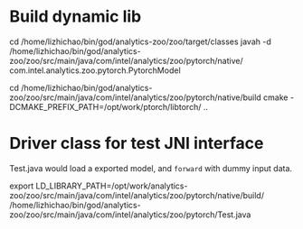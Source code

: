 # Build dynamic lib

cd /home/lizhichao/bin/god/analytics-zoo/zoo/target/classes
javah -d /home/lizhichao/bin/god/analytics-zoo/zoo/src/main/java/com/intel/analytics/zoo/pytorch/native/  com.intel.analytics.zoo.pytorch.PytorchModel

cd /home/lizhichao/bin/god/analytics-zoo/zoo/src/main/java/com/intel/analytics/zoo/pytorch/native/build
cmake -DCMAKE_PREFIX_PATH=/opt/work/ptorch/libtorch/ .. 

# Driver class for test JNI interface

Test.java would load a exported model, and `forward` with dummy input data.

export LD_LIBRARY_PATH=/opt/work/analytics-zoo/zoo/src/main/java/com/intel/analytics/zoo/pytorch/native/build/
/home/lizhichao/bin/god/analytics-zoo/zoo/src/main/java/com/intel/analytics/zoo/pytorch/Test.java

